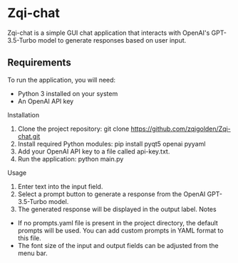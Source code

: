 # Zqi-chat

Zqi-chat is a simple GUI chat application that interacts with OpenAI's GPT-3.5-Turbo model to generate responses based on user input.

## Requirements
To run the application, you will need:

- Python 3 installed on your system
- An OpenAI API key

Installation
1. Clone the project repository: git clone https://github.com/zqigolden/Zqi-chat.git
2. Install required Python modules: pip install pyqt5 openai pyyaml
3. Add your OpenAI API key to a file called api-key.txt.
4. Run the application: python main.py

Usage
1. Enter text into the input field.
1. Select a prompt button to generate a response from the OpenAI GPT-3.5-Turbo model.
1. The generated response will be displayed in the output label.
Notes
- If no prompts.yaml file is present in the project directory, the default prompts will be used. You can add custom prompts in YAML format to this file.
- The font size of the input and output fields can be adjusted from the menu bar.
